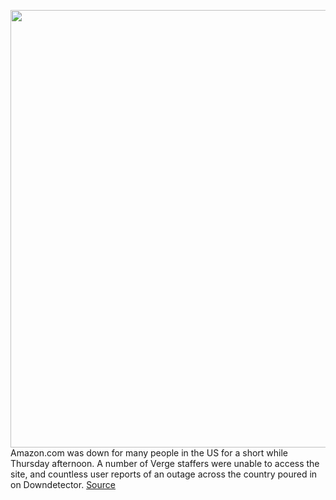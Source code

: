 <img src='https://cdn.vox-cdn.com/thumbor/zGlSydfkF9WPnG2pIZu_1lWNf9M=/0x0:2040x1360/1200x800/filters:focal(857x517:1183x843)/cdn.vox-cdn.com/uploads/chorus_image/image/66864694/acastro_181114_1777_amazon_hq2_0007.0.jpg' width='700px' /><br/>
Amazon.com was down for many people in the US for a short while Thursday afternoon. A number of Verge staffers were unable to access the site, and countless user reports of an outage across the country poured in on Downdetector.
<a href='https://www.theverge.com/2020/5/28/21273735/amazon-down-outage-aws-us-united-states'> Source <a/>